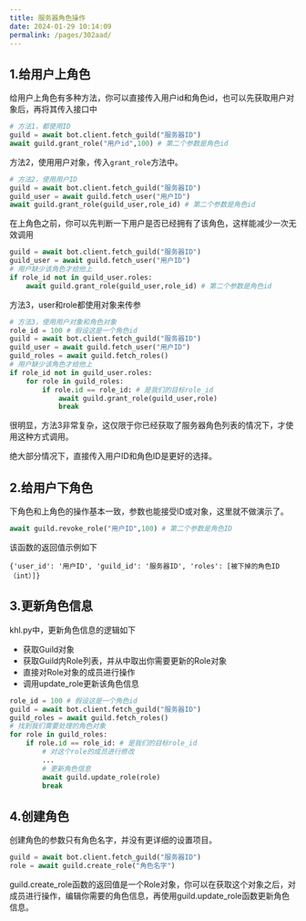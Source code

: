 ```yaml
---
title: 服务器角色操作
date: 2024-01-29 10:14:09
permalink: /pages/302aad/
---
```


## 1.给用户上角色

给用户上角色有多种方法，你可以直接传入用户id和角色id，也可以先获取用户对象后，再将其传入接口中

```python
# 方法1，都使用ID
guild = await bot.client.fetch_guild("服务器ID")
await guild.grant_role("用户id",100) # 第二个参数是角色id
```

方法2，使用用户对象，传入`grant_role`方法中。

~~~python
# 方法2，使用用户ID
guild = await bot.client.fetch_guild("服务器ID")
guild_user = await guild.fetch_user("用户ID")
await guild.grant_role(guild_user,role_id) # 第二个参数是角色id
~~~

在上角色之前，你可以先判断一下用户是否已经拥有了该角色，这样能减少一次无效调用

~~~python
guild = await bot.client.fetch_guild("服务器ID")
guild_user = await guild.fetch_user("用户ID")
# 用户缺少该角色才给他上
if role_id not in guild_user.roles:
	await guild.grant_role(guild_user,role_id) # 第二个参数是角色id
~~~

方法3，user和role都使用对象来传参

~~~python
# 方法3，使用用户对象和角色对象
role_id = 100 # 假设这是一个角色id
guild = await bot.client.fetch_guild("服务器ID")
guild_user = await guild.fetch_user("用户ID")
guild_roles = await guild.fetch_roles()
# 用户缺少该角色才给他上
if role_id not in guild_user.roles:
    for role in guild_roles:
        if role.id == role_id: # 是我们的目标role_id
            await guild.grant_role(guild_user,role)
            break
~~~

很明显，方法3非常复杂，这仅限于你已经获取了服务器角色列表的情况下，才使用这种方式调用。

绝大部分情况下，直接传入用户ID和角色ID是更好的选择。

## 2.给用户下角色

下角色和上角色的操作基本一致，参数也能接受ID或对象，这里就不做演示了。

~~~python
await guild.revoke_role("用户ID",100) # 第二个参数是角色ID
~~~

该函数的返回值示例如下

```
{'user_id': '用户ID', 'guild_id': '服务器ID', 'roles': [被下掉的角色ID（int）]}
```

## 3.更新角色信息

khl.py中，更新角色信息的逻辑如下

* 获取Guild对象
* 获取Guild内Role列表，并从中取出你需要更新的Role对象
* 直接对Role对象的成员进行操作
* 调用update_role更新该角色信息

```python
role_id = 100 # 假设这是一个角色id
guild = await bot.client.fetch_guild("服务器ID")
guild_roles = await guild.fetch_roles()
# 找到我们需要处理的角色对象
for role in guild_roles:
    if role.id == role_id: # 是我们的目标role_id
        # 对这个role的成员进行修改
        ...
        # 更新角色信息
        await guild.update_role(role)
        break
```

## 4.创建角色

创建角色的参数只有角色名字，并没有更详细的设置项目。

```python
guild = await bot.client.fetch_guild("服务器ID")
role = await guild.create_role("角色名字")
```

guild.create_role函数的返回值是一个Role对象，你可以在获取这个对象之后，对成员进行操作，编辑你需要的角色信息，再使用guild.update_role函数更新角色信息。
